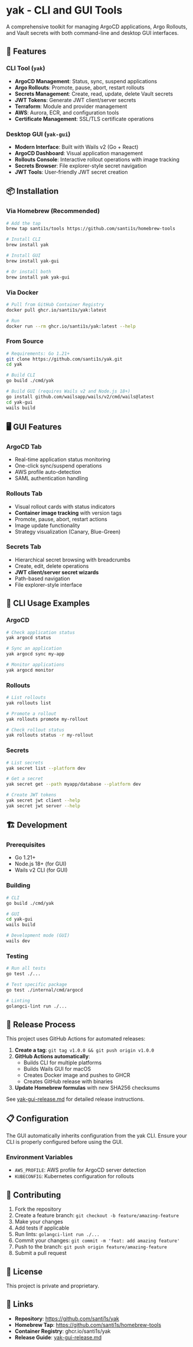 # yak - CLI and GUI Tools

A comprehensive toolkit for managing ArgoCD applications, Argo Rollouts, and Vault secrets with both command-line and desktop GUI interfaces.

## 🚀 Features

### CLI Tool (`yak`)
- **ArgoCD Management**: Status, sync, suspend applications
- **Argo Rollouts**: Promote, pause, abort, restart rollouts  
- **Secrets Management**: Create, read, update, delete Vault secrets
- **JWT Tokens**: Generate JWT client/server secrets
- **Terraform**: Module and provider management
- **AWS**: Aurora, ECR, and configuration tools
- **Certificate Management**: SSL/TLS certificate operations

### Desktop GUI (`yak-gui`)
- **Modern Interface**: Built with Wails v2 (Go + React)
- **ArgoCD Dashboard**: Visual application management
- **Rollouts Console**: Interactive rollout operations with image tracking
- **Secrets Browser**: File explorer-style secret navigation
- **JWT Tools**: User-friendly JWT secret creation

## 📦 Installation

### Via Homebrew (Recommended)

```bash
# Add the tap
brew tap santi1s/tools https://github.com/santi1s/homebrew-tools

# Install CLI
brew install yak

# Install GUI
brew install yak-gui

# Or install both
brew install yak yak-gui
```

### Via Docker

```bash
# Pull from GitHub Container Registry
docker pull ghcr.io/santi1s/yak:latest

# Run
docker run --rm ghcr.io/santi1s/yak:latest --help
```

### From Source

```bash
# Requirements: Go 1.21+
git clone https://github.com/santi1s/yak.git
cd yak

# Build CLI
go build ./cmd/yak

# Build GUI (requires Wails v2 and Node.js 18+)
go install github.com/wailsapp/wails/v2/cmd/wails@latest
cd yak-gui
wails build
```

## 🖥️ GUI Features

### ArgoCD Tab
- Real-time application status monitoring
- One-click sync/suspend operations
- AWS profile auto-detection
- SAML authentication handling

### Rollouts Tab  
- Visual rollout cards with status indicators
- **Container image tracking** with version tags
- Promote, pause, abort, restart actions
- Image update functionality
- Strategy visualization (Canary, Blue-Green)

### Secrets Tab
- Hierarchical secret browsing with breadcrumbs
- Create, edit, delete operations
- **JWT client/server secret wizards**
- Path-based navigation
- File explorer-style interface

## 🔧 CLI Usage Examples

### ArgoCD
```bash
# Check application status
yak argocd status

# Sync an application
yak argocd sync my-app

# Monitor applications
yak argocd monitor
```

### Rollouts
```bash
# List rollouts
yak rollouts list

# Promote a rollout
yak rollouts promote my-rollout

# Check rollout status
yak rollouts status -r my-rollout
```

### Secrets
```bash
# List secrets
yak secret list --platform dev

# Get a secret
yak secret get --path myapp/database --platform dev

# Create JWT tokens
yak secret jwt client --help
yak secret jwt server --help
```

## 🏗️ Development

### Prerequisites
- Go 1.21+
- Node.js 18+ (for GUI)
- Wails v2 CLI (for GUI)

### Building
```bash
# CLI
go build ./cmd/yak

# GUI
cd yak-gui
wails build

# Development mode (GUI)
wails dev
```

### Testing
```bash
# Run all tests
go test ./...

# Test specific package
go test ./internal/cmd/argocd

# Linting
golangci-lint run ./...
```

## 🚀 Release Process

This project uses GitHub Actions for automated releases:

1. **Create a tag**: `git tag v1.0.0 && git push origin v1.0.0`
2. **GitHub Actions automatically**:
   - Builds CLI for multiple platforms
   - Builds Wails GUI for macOS
   - Creates Docker image and pushes to GHCR
   - Creates GitHub release with binaries
3. **Update Homebrew formulas** with new SHA256 checksums

See [yak-gui-release.md](yak-gui/yak-gui-release.md) for detailed release instructions.

## 📋 Configuration

The GUI automatically inherits configuration from the yak CLI. Ensure your CLI is properly configured before using the GUI.

### Environment Variables
- `AWS_PROFILE`: AWS profile for ArgoCD server detection
- `KUBECONFIG`: Kubernetes configuration for rollouts

## 🤝 Contributing

1. Fork the repository
2. Create a feature branch: `git checkout -b feature/amazing-feature`
3. Make your changes
4. Add tests if applicable
5. Run lints: `golangci-lint run ./...`
6. Commit your changes: `git commit -m 'feat: add amazing feature'`
7. Push to the branch: `git push origin feature/amazing-feature`
8. Submit a pull request

## 📄 License

This project is private and proprietary.

## 🔗 Links

- **Repository**: https://github.com/santi1s/yak
- **Homebrew Tap**: https://github.com/santi1s/homebrew-tools
- **Container Registry**: ghcr.io/santi1s/yak
- **Release Guide**: [yak-gui-release.md](yak-gui/yak-gui-release.md)